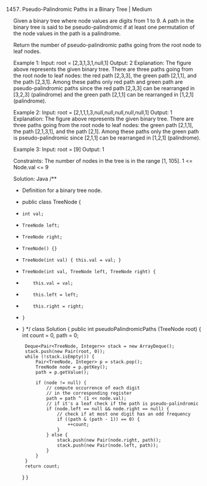 1457. Pseudo-Palindromic Paths in a Binary Tree | Medium

Given a binary tree where node values are digits from 1 to 9. A path in the binary tree is said to be pseudo-palindromic if at least one permutation of the node values in the path is a palindrome.

Return the number of pseudo-palindromic paths going from the root node to leaf nodes.

Example 1:
Input: root = [2,3,1,3,1,null,1]
Output: 2 
Explanation: The figure above represents the given binary tree. There are three paths going from the root node to leaf nodes: the red path [2,3,3], the green path [2,1,1], and the path [2,3,1]. Among these paths only red path and green path are pseudo-palindromic paths since the red path [2,3,3] can be rearranged in [3,2,3] (palindrome) and the green path [2,1,1] can be rearranged in [1,2,1] (palindrome).


Example 2:
Input: root = [2,1,1,1,3,null,null,null,null,null,1]
Output: 1 
Explanation: The figure above represents the given binary tree. There are three paths going from the root node to leaf nodes: the green path [2,1,1], the path [2,1,3,1], and the path [2,1]. Among these paths only the green path is pseudo-palindromic since [2,1,1] can be rearranged in [1,2,1] (palindrome).

Example 3:
Input: root = [9]
Output: 1
 
Constraints:
The number of nodes in the tree is in the range [1, 105].
1 <= Node.val <= 9

Solution: Java
/**
 * Definition for a binary tree node.
 * public class TreeNode {
 *     int val;
 *     TreeNode left;
 *     TreeNode right;
 *     TreeNode() {}
 *     TreeNode(int val) { this.val = val; }
 *     TreeNode(int val, TreeNode left, TreeNode right) {
 *         this.val = val;
 *         this.left = left;
 *         this.right = right;
 *     }
 * }
 */
class Solution {
    public int pseudoPalindromicPaths (TreeNode root) {
        int count = 0, path = 0;
        
        Deque<Pair<TreeNode, Integer>> stack = new ArrayDeque();
        stack.push(new Pair(root, 0));
        while (!stack.isEmpty()) {
            Pair<TreeNode, Integer> p = stack.pop();
            TreeNode node = p.getKey();
            path = p.getValue();

            if (node != null) {
                // compute occurrence of each digit 
                // in the corresponding register
                path = path ^ (1 << node.val);
                // if it's a leaf check if the path is pseudo-palindromic
                if (node.left == null && node.right == null) {
                    // check if at most one digit has an odd frequency
                    if ((path & (path - 1)) == 0) {
                        ++count;
                    }
                } else {
                    stack.push(new Pair(node.right, path));
                    stack.push(new Pair(node.left, path));
                }
            }
        }
        return count;
    }
}